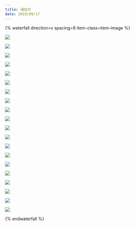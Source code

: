 ```yaml
---
title: 海拉尔
date: 2019/09/17
---
```



{% waterfall direction=v spacing=8 item-class=item-image %}

![](https://ae01.alicdn.com/kf/H0d1212f8938f49e1a87f7c9f8e262fe57.jpg)

![](https://ae01.alicdn.com/kf/H5a29cf0a37ce436aad063807b365b08f3.jpg)

![](https://ae01.alicdn.com/kf/Hd4a6978abf1249f9b505e5a757b68ee1y.jpg)

![](https://ae01.alicdn.com/kf/Hfce4fe02a81843ffb8504548f048fbec0.jpg)

![](https://ae01.alicdn.com/kf/H8f3b792af55a4befa2e4480f6d2c40131.jpg)

![](https://ae01.alicdn.com/kf/H2eb85593d45043ba84dc5e7254eee60dH.jpg)

![](https://ae01.alicdn.com/kf/H4b64f4e67cd44652972eb2c0b76ebb22h.jpg)

![](https://ae01.alicdn.com/kf/H9b079031b2454d7cab87d77fc98cad92a.jpg)

![](https://ae01.alicdn.com/kf/H80dff4e811814fbdba502f80fe81e3e96.jpg)

![](https://ae01.alicdn.com/kf/H1a9f8d726a9b4a03a9589c6b3ae5f9159.jpg)

![](https://ae01.alicdn.com/kf/H5772441cfb6e44ee8e95fc900572a35an.jpg)

![](https://ae01.alicdn.com/kf/Hac84d7549815419da3c6c74ec61ed62bc.jpg)

![](https://ae01.alicdn.com/kf/H1c79365869f64726840aa690ad683c61r.jpg)

![](https://ae01.alicdn.com/kf/He9e988242707468da6fdf773ec8b9f78f.jpg)

![](https://ae01.alicdn.com/kf/Hcb86ac59586f45b2821c8390c15d56edq.jpg)

![](https://ae01.alicdn.com/kf/Hd7c26c8f505c4cf1a0c3bd1e3112e94av.jpg)

![](https://ae01.alicdn.com/kf/H7bee319826a640e5804c2649b0450e27E.jpg)

![](https://ae01.alicdn.com/kf/Hdabd1b1c8d8b46d1b11e2911a025e470z.jpg)

![](https://ae01.alicdn.com/kf/H18261de7af6541988f240b9c4b73c6cfq.jpg)

![](https://ae01.alicdn.com/kf/H32bf61e3c432419982c04ff3ce11bd56J.jpg)

{% endwaterfall %}